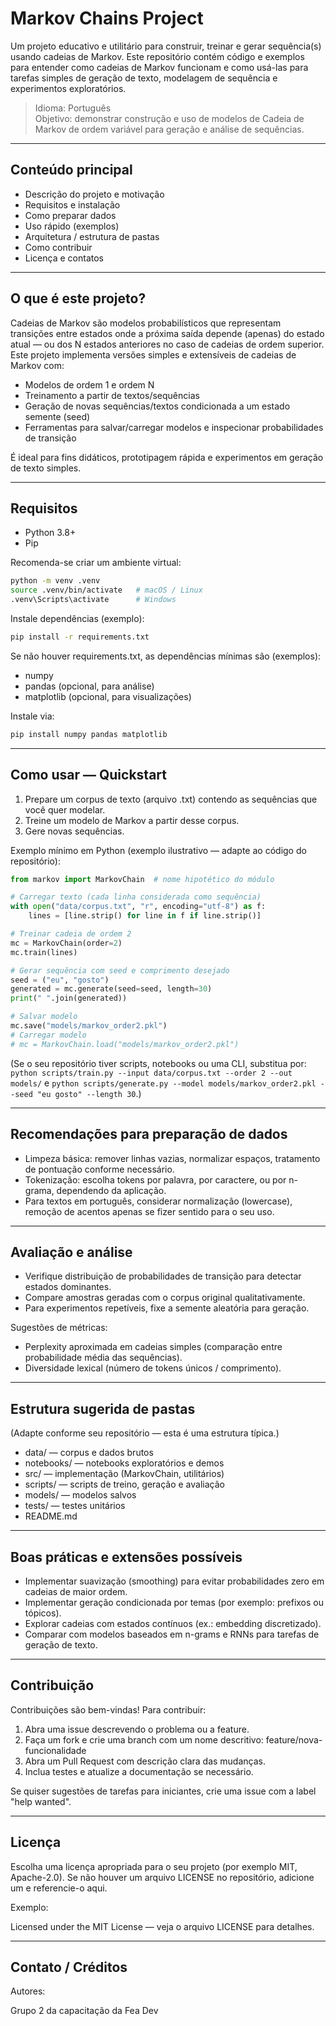 # Markov Chains Project

Um projeto educativo e utilitário para construir, treinar e gerar sequência(s) usando cadeias de Markov. Este repositório contém código e exemplos para entender como cadeias de Markov funcionam e como usá-las para tarefas simples de geração de texto, modelagem de sequência e experimentos exploratórios.

> Idioma: Português  
> Objetivo: demonstrar construção e uso de modelos de Cadeia de Markov de ordem variável para geração e análise de sequências.

---

## Conteúdo principal

- Descrição do projeto e motivação
- Requisitos e instalação
- Como preparar dados
- Uso rápido (exemplos)
- Arquitetura / estrutura de pastas
- Como contribuir
- Licença e contatos

---

## O que é este projeto?

Cadeias de Markov são modelos probabilísticos que representam transições entre estados onde a próxima saída depende (apenas) do estado atual — ou dos N estados anteriores no caso de cadeias de ordem superior. Este projeto implementa versões simples e extensíveis de cadeias de Markov com:

- Modelos de ordem 1 e ordem N
- Treinamento a partir de textos/sequências
- Geração de novas sequências/textos condicionada a um estado semente (seed)
- Ferramentas para salvar/carregar modelos e inspecionar probabilidades de transição

É ideal para fins didáticos, prototipagem rápida e experimentos em geração de texto simples.

---

## Requisitos

- Python 3.8+
- Pip

Recomenda-se criar um ambiente virtual:

```bash
python -m venv .venv
source .venv/bin/activate   # macOS / Linux
.venv\Scripts\activate      # Windows
```

Instale dependências (exemplo):

```bash
pip install -r requirements.txt
```

Se não houver requirements.txt, as dependências mínimas são (exemplos):
- numpy
- pandas (opcional, para análise)
- matplotlib (opcional, para visualizações)

Instale via:

```bash
pip install numpy pandas matplotlib
```

---

## Como usar — Quickstart

1. Prepare um corpus de texto (arquivo .txt) contendo as sequências que você quer modelar.
2. Treine um modelo de Markov a partir desse corpus.
3. Gere novas sequências.

Exemplo mínimo em Python (exemplo ilustrativo — adapte ao código do repositório):

```python
from markov import MarkovChain  # nome hipotético do módulo

# Carregar texto (cada linha considerada como sequência)
with open("data/corpus.txt", "r", encoding="utf-8") as f:
    lines = [line.strip() for line in f if line.strip()]

# Treinar cadeia de ordem 2
mc = MarkovChain(order=2)
mc.train(lines)

# Gerar sequência com seed e comprimento desejado
seed = ("eu", "gosto")
generated = mc.generate(seed=seed, length=30)
print(" ".join(generated))

# Salvar modelo
mc.save("models/markov_order2.pkl")
# Carregar modelo
# mc = MarkovChain.load("models/markov_order2.pkl")
```

(Se o seu repositório tiver scripts, notebooks ou uma CLI, substitua por: `python scripts/train.py --input data/corpus.txt --order 2 --out models/` e `python scripts/generate.py --model models/markov_order2.pkl --seed "eu gosto" --length 30`.)

---

## Recomendações para preparação de dados

- Limpeza básica: remover linhas vazias, normalizar espaços, tratamento de pontuação conforme necessário.
- Tokenização: escolha tokens por palavra, por caractere, ou por n-grama, dependendo da aplicação.
- Para textos em português, considerar normalização (lowercase), remoção de acentos apenas se fizer sentido para o seu uso.

---

## Avaliação e análise

- Verifique distribuição de probabilidades de transição para detectar estados dominantes.
- Compare amostras geradas com o corpus original qualitativamente.
- Para experimentos repetíveis, fixe a semente aleatória para geração.

Sugestões de métricas:
- Perplexity aproximada em cadeias simples (comparação entre probabilidade média das sequências).
- Diversidade lexical (número de tokens únicos / comprimento).

---

## Estrutura sugerida de pastas

(Adapte conforme seu repositório — esta é uma estrutura típica.)

- data/                — corpus e dados brutos
- notebooks/           — notebooks exploratórios e demos
- src/                 — implementação (MarkovChain, utilitários)
- scripts/             — scripts de treino, geração e avaliação
- models/              — modelos salvos
- tests/               — testes unitários
- README.md

---

## Boas práticas e extensões possíveis

- Implementar suavização (smoothing) para evitar probabilidades zero em cadeias de maior ordem.
- Implementar geração condicionada por temas (por exemplo: prefixos ou tópicos).
- Explorar cadeias com estados contínuos (ex.: embedding discretizado).
- Comparar com modelos baseados em n-grams e RNNs para tarefas de geração de texto.

---

## Contribuição

Contribuições são bem-vindas! Para contribuir:

1. Abra uma issue descrevendo o problema ou a feature.
2. Faça um fork e crie uma branch com um nome descritivo: feature/nova-funcionalidade
3. Abra um Pull Request com descrição clara das mudanças.
4. Inclua testes e atualize a documentação se necessário.

Se quiser sugestões de tarefas para iniciantes, crie uma issue com a label "help wanted".

---

## Licença

Escolha uma licença apropriada para o seu projeto (por exemplo MIT, Apache-2.0). Se não houver um arquivo LICENSE no repositório, adicione um e referencie-o aqui.

Exemplo:

Licensed under the MIT License — veja o arquivo LICENSE para detalhes.

---

## Contato / Créditos

Autores:

Grupo 2 da capacitação da Fea Dev
